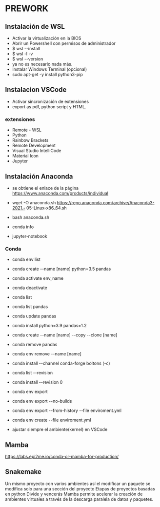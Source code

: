 # PREWORK

## Instalación de WSL

- Activar la virtualización en la BIOS
- Abrir un Powershell con permisos de administrador
- $ wsl --install
- $ wsl -l -v
- $ wsl --version
- ya no es necesario nada más.
- Instalar Windows Terminal (opcional)
- sudo apt-get -y install python3-pip

## Instalacion VSCode

- Activar sincronización de extensiones
- export as pdf, python script y HTML.

### extensiones

- Remote - WSL
- Python
- Rainbow Brackets
- Remote Development
- Visual Studio IntelliCode
- Material Icon
- Jupyter

## Instalación Anaconda

- se obtiene el enlace de la página https://www.anaconda.com/products/individual

- wget -O anaconda.sh https://repo.anaconda.com/archive/Anaconda3-2021.- 05-Linux-x86_64.sh
- bash anaconda.sh
- conda info
- jupyter-notebook

### Conda

- conda env list
- conda create --name [name] python=3.5 pandas
- conda activate env_name
- conda deactivate
- conda list
- conda list pandas
- conda update pandas
- conda install python=3.9 pandas=1.2
- conda create --name [name] --copy --clone [name]
- conda remove pandas
- conda env remove --name [name]

- conda install --channel conda-forge boltons (-c)
- conda list --revision
- conda install --revision 0
- conda env export
- conda env export --no-builds
- conda env export --from-history --file enviroment.yml
- conda env create --file enviroment.yml

- ajustar siempre el ambiente(kernel) en VSCode

## Mamba

https://labs.epi2me.io/conda-or-mamba-for-production/

## Snakemake

Un mismo proyecto con varios ambientes
así el modificar un paquete se modifica solo para
una sección del proyecto
Etapas de proyectos basadas en python
Divide y vencerás
Mamba permite acelerar la creación de ambientes 
virtuales a través de la descarga paralela de datos y paquetes.